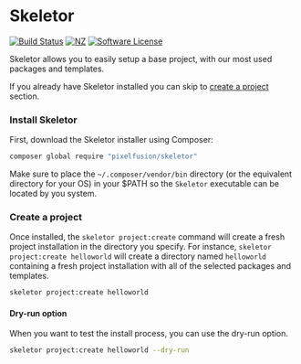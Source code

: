 # Skeletor

[![Build Status](https://img.shields.io/travis/pixelfusion/skeletor.svg?branch=master&style=flat-square)](https://travis-ci.org/pixelfusion/skeletor)
[![NZ](http://img.shields.io/badge/made%20in-nz-blue.svg?style=flat-square)](http://pixelfusion.co.nz)
[![Software License](https://img.shields.io/badge/license-MIT-brightgreen.svg?style=flat-square)](LICENSE)

Skeletor allows you to easily setup a base project, with our most used packages and templates.

If you already have Skeletor installed you can skip to [create a project](#create-a-project) section.

### Install Skeletor

First, download the Skeletor installer using Composer:

```bash
composer global require "pixelfusion/skeletor"
```

Make sure to place the `~/.composer/vendor/bin` directory (or the equivalent directory for your OS) in your $PATH so
the `Skeletor` executable can be located by you system.


### Create a project

Once installed, the `skeletor project:create` command will create a fresh project installation in the directory you specify.
For instance, `skeletor project:create helloworld` will create a directory named `helloworld`
containing a fresh project installation with all of the selected packages and templates.

```bash
skeletor project:create helloworld
```

#### Dry-run option

When you want to test the install process, you can use the dry-run option.

```bash
skeletor project:create helloworld --dry-run
```
